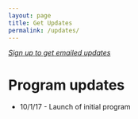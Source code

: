 ```yaml
---
layout: page
title: Get Updates
permalink: /updates/
---
```


*[Sign up to get emailed updates](http://eepurl.com/c5qLKv)*

# Program updates

* 10/1/17 - Launch of initial program
